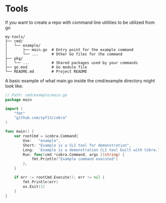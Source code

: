 # Tools

If you want to create a repo with command line utilities
to be utilized from go

```Text
my-tools/
├── cmd/
│   └── example/
│       ├── main.go  # Entry point for the example command
│       └── ...      # Other Go files for the command
├── pkg/
│   └── ...          # Shared packages used by your commands
├── go.mod           # Go module file
└── README.md        # Project README
```

A basic example of what main.go inside the cmd/example directory might look like.

```Go
// Path: cmd/example/main.go
package main

import (
    "fmt"
    "github.com/spf13/cobra"
)

func main() {
    var rootCmd = &cobra.Command{
        Use:   "example",
        Short: "Example is a CLI tool for demonstration",
        Long:  `Example is a demonstration CLI tool built with Cobra.`,
        Run: func(cmd *cobra.Command, args []string) {
            fmt.Println("Example command executed")
        },
    }

    if err := rootCmd.Execute(); err != nil {
        fmt.Println(err)
        os.Exit(1)
    }
}
```

